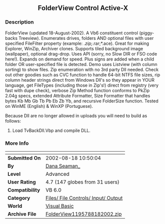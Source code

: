 ﻿<div align="center">

## FolderView Control Active\-X


</div>

### Description

FolderView (updated 18-August-2002). A Vb6 constituent control (piggy-backs Treeview). Enumerates drives, folders AND optional files with user specified FileFilter property (example: *.zip;*.rar;*.ace). Great for making Explorer, WinZip, Archiver clones. Supports tiled background image (wallpaper), optional drag-drop. Uses API (sorry, no Slow DIR or FSO code here!). Expands on demand for speed. Plus signs are added when a child folder OR user-specified file is detected. Demo uses Listview (with column sorting) to show files. Zip enumeration with no 3rd party Dll needed. Check out other goodies such as CVC function to handle 64-bit NTFS file sizes, rip column header strings direct from Windows Dll's so they appear in YOUR language, get FileTypes (including those in Zip's!) direct from registry (very fast with dupe check), verbose Zip Method function conforms to PkZip 2.04g specs, extended Attribute Formatter, Size Formatter that handles bytes Kb Mb Gb Tb Pb Eb Zb Yb, and recursive FolderSize function. Tested on WinME (English) & WinXP (Portuguese).

Because Dll are no longer allowed in uploads you will need to build as follows:

1. Load TvBackDll.Vbp and compile DLL.
 
### More Info
 


<span>             |<span>
---                |---
**Submitted On**   |2002-08-18 10:50:04
**By**             |[Dana Seaman\_](https://github.com/Planet-Source-Code/PSCIndex/blob/master/ByAuthor/dana-seaman.md)
**Level**          |Advanced
**User Rating**    |4.7 (147 globes from 31 users)
**Compatibility**  |VB 6\.0
**Category**       |[Files/ File Controls/ Input/ Output](https://github.com/Planet-Source-Code/PSCIndex/blob/master/ByCategory/files-file-controls-input-output__1-3.md)
**World**          |[Visual Basic](https://github.com/Planet-Source-Code/PSCIndex/blob/master/ByWorld/visual-basic.md)
**Archive File**   |[FolderView1195788182002\.zip](https://github.com/Planet-Source-Code/dana-seaman-folderview-control-active-x__1-22105/archive/master.zip)








